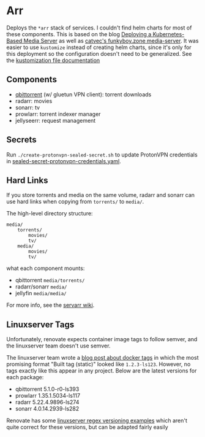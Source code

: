 # Arr

Deploys the `*arr` stack of services.
I couldn't find helm charts for most of these components.
This is based on the blog [Deploying a Kubernetes-Based Media Server][k8s-media] as well as [catvec's funkyboy.zone media-server](https://github.com/catvec/funkyboy.zone/tree/f95c01b6d1f16dd937898d9f3753cf28f17353a3/kubernetes/base/media-server).
It was easier to use `kustomize` instead of creating helm charts, since it's only for this deployment so the configuration doesn't need to be generalized.
See the [kustomization file documentation][kustomization]

[k8s-media]: https://merox.dev/blog/kubernetes-media-server/
[kustomization]: https://kubectl.docs.kubernetes.io/references/kustomize/kustomization/

## Components

- [qbittorrent](./qbittorrent/) (w/ gluetun VPN client): torrent downloads
- radarr: movies
- sonarr: tv
- prowlarr: torrent indexer manager
- jellyseerr: request management

## Secrets

Run `./create-protonvpn-sealed-secret.sh` to update ProtonVPN credentials in [sealed-secret-protonvpn-credentials.yaml][].

[sealed-secret-protonvpn-credentials.yaml]: ./resources/sealed-secret-protonvpn-credentials.yaml

## Hard Links

If you store torrents and media on the same volume, radarr and sonarr can use hard links when copying from `torrents/` to `media/`.

The high-level directory structure:

```text
media/
    torrents/
        movies/
        tv/
    media/
        movies/
        tv/
```

what each component mounts:

- qbittorrent `media/torrents/`
- radarr/sonarr `media/`
- jellyfin `media/media/`

For more info, see the [servarr wiki](https://wiki.servarr.com/docker-guide#consistent-and-well-planned-paths).

## Linuxserver Tags

Unfortunately, renovate expects container image tags to follow semver, and the linuxserver team doesn't use semver.

The linuxserver team wrote a [blog post about docker tags][lsio-blog-tags] in which the most promising format "Built tag (static)" looked like `1.2.3-ls123`.
However, no tags exactly like this appear in any project.
Below are the latest versions for each package:

- qbittorrent 5.1.0-r0-ls393
- prowlarr 1.35.1.5034-ls117
- radarr 5.22.4.9896-ls274
- sonarr 4.0.14.2939-ls282

Renovate has some [linuxserver regex versioning examples][renovate-regex] which aren't quite correct for these versions, but can be adapted fairly easily

[lsio-blog-tags]: https://www.linuxserver.io/blog/docker-tags-so-many-tags-so-little-time#2-build-tag-static
[renovate-regex]: https://docs.renovatebot.com/modules/versioning/regex/

